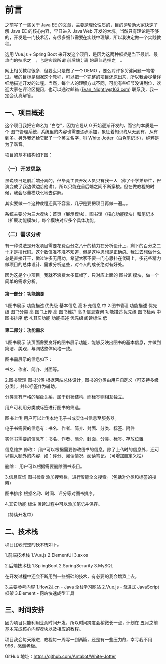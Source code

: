 # 前言

之前写了一些关于 Java EE 的文章，主要是理论性质的，目的是帮助大家快速了解 Java EE 的核心内容，早日进入 Java Web 开发的大坑。当然只有理论是不够的，开发是一门技术活，有很多细节需要在实践中理解，所以我决定做一个实践教程。

选用 Vue.js + Spring Boot 来开发这个项目，是因为这两种框架是当下最新、最热门的技术之一，也是实现所谓 前后端分离 的最佳选择之一。

网上相关教程很多，但要么只是做了一个 DEMO ，要么对许多关键问题一笔带过。我的目标是根据这个教程，可以把一个完整的项目还原出来，所以我会尽量详细地描述开发的过程。当然，每个人的理解方式不同，可能有些细节没讲到位，欢迎大家在评论区提问，也可以通过邮箱 (Evan_Nightly@163.com) 联系我，我一定会认真解答。

## 一、项目概述

这个项目我把它命名为 “白卷”，因为它是从 0 开始逐渐开发的，而它的本质是一个 图书管理系统，系统里的内容也需要逐步添加，象征着知识的从无到有，从有到多。另外我还给它起了一个英文名字，叫 White Jotter（白色笔记本），纯粹是为了谐音。

项目的基本结构如下图：

### （一）开发思路

虽说项目是前后端分离的，但毕竟主要开发人员只有我一人（薅了个学弟帮忙，但演变成了我边做边给他讲），所以只能在前后端之间不断穿梭。但在做教程的时候，我会尽量模块化地去讲解。

其实要做一个这种教程还真不容易，几乎是要把项目再做一遍。。。

系统主要分为三大模块：首页（展示模块）、图书馆（核心功能模块）和笔记本（扩展功能模块），每个模块对应多个具体功能。

### （二）需求分析

有一种说法是开发项目需要花费百分之八十的精力在分析设计上，剩下的百分之二十才是撸代码。这个数值准不准不知道，但是这种思想是正确的。我过去想做什么总是直接开干，做过许多无用功，希望大家不要一门心思扑在代码上，多花些精力做项目的总体设计、需求分析这些，对个人的成长绝对有好处。

因为这是个小项目，我就不浪费太多篇幅了，只对应上面的 图书馆 模块，做一个简单的需求分析。

#### 第一部分：功能摘要

1.图书展示
功能描述	优先级
基本信息	高
补充信息	中
2.图书管理
功能描述	优先级
图书分类	高
图书上传	高
图书维护	高
3.信息查询
功能描述	优先级
图书检索	中
图书排序	低
4.其它功能
功能描述	优先级
阅读标注	低

#### 第二部分：功能需求

1.图书展示
该页面需要良好的图书展示功能，能够反映出图书的基本信息，并做到简洁、美观，与网站整体风格一致。

图书需展示的信息如下：

书名、作者、简介、封面等。

2.图书管理
图书分类
根据网站总体设计，图书的分类由用户自定义（可支持多级分类），并以标签作为辅助。

分类具有严格的层级关系，属于树状结构，而标签则相互独立。

用户可利用分类或标签进行图书的筛选。

图书上传
用户可以上传本地电子书或实体书信息至服务器。

电子书需要的信息有：书名、作者、简介、封面、分类、标签、附件

实体书需要的信息有：书名、作者、简介、封面、分类、标签、存放位置

信息维护
修改： 用户可以根据需要修改图书的信息。除了上传时的信息外，还可以输入额外的内容，如：评分、阅读情况、阅读笔记。（可增加自定义栏）

删除： 用户可以根据需要删除图书条目。

3.信息查询
图书检索
添加搜索栏，进行智能全文搜索。（包括对分类和标签的搜索）

图书排序
根据名称、时间、评分等对图书排序。

4.其它功能
标注
阅读过程中可以添加笔记并保存。

（持续开发中）

## 二、技术栈

项目比较完整的技术栈如下。

1.前端技术栈
1.Vue.js
2.ElementUI
3.axios

2.后端技术栈
1.SpringBoot
2.SpringSecurity
3.MySQL

在开发过程中还会不断用到一些细碎的技术，有必要的我会增添上去。

3.主要参考内容
1.How2J.cn - Java 全栈学习网站
2.Vue.js - 渐进式 JavaScript 框架
3.Element - 网站快速成型工具

## 三、时间安排

因为项目只能利用业余时间开发，所以时间跨度会稍微长一点，计划在 五月之前 基本完成核心内容模块以及相应的教程。

项目我会每天跟进，教程每一周写一到两篇，还是有一些压力的，幸亏我不用 996，感谢老板。

GitHub 地址：https://github.com/Antabot/White-Jotter
